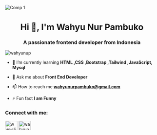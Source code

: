 ![Comp 1](https://github.com/wahyunup/wahyunup/assets/119754327/caccdcb8-a371-4675-b82d-e5556d119c31)
<h1 align="center">Hi 👋, I'm Wahyu Nur Pambuko</h1>
<h3 align="center">A passionate frontend developer from Indonesia</h3>

<p align="left"> <img src="https://komarev.com/ghpvc/?username=wahyunup&label=Profile%20views&color=0e75b6&style=flat" alt="wahyunup" /> </p>

- 🌱 I’m currently learning **HTML ,CSS ,Bootstrap ,Tailwind ,JavaScript, Mysql**

- 💬 Ask me about **Front End Developer**

- 📫 How to reach me **wahyunurpambuko@gmail.com**

- ⚡ Fun fact **I am Funny**

<h3 align="left">Connect with me:</h3>
<p align="left">
<a href="https://www.linkedin.com/in/wahyu-nur-pambuko-a58929248/" target="blank"><img align="center" src="https://raw.githubusercontent.com/rahuldkjain/github-profile-readme-generator/master/src/images/icons/Social/linked-in-alt.svg" alt="www.linkedin.com/in/wahyu-nur-pambuko-a58929248" height="30" width="40" /></a>
<a href="https://instagram.com/wahyunup" target="blank"><img align="center" src="https://raw.githubusercontent.com/rahuldkjain/github-profile-readme-generator/master/src/images/icons/Social/instagram.svg" alt="wahyunup" height="30" width="40" /></a>
</p>
